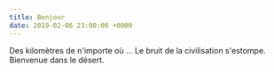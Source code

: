 ```yaml
---
title: Bonjour
date: 2019-02-06 23:00:00 +0000
---
```


Des kilomètres de n'importe où ... Le bruit de la civilisation s'estompe. Bienvenue dans le désert.